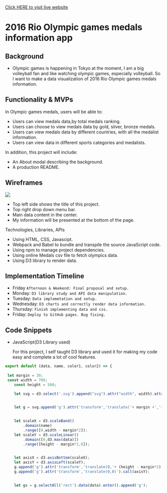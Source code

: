 <a href="https://leo-jsproject.herokuapp.com/" target="_blank">Click HERE to visit live website</a>

# 2016 Rio Olympic games medals information app

## Background
* Olympic games is happening in Tokyo at the moment, I am a big volleyball fan and like watching olympic games, especially volleyball. So I want to make a data visualization of 2016 Rio Olympic games medals information.


## Functionality & MVPs

In Olympic games medals, users will be able to:

* Users can view medals data,by total medals ranking.
* Users can choose to view medals data by gold, silver, bronze medals.
* Users can view medals data by different countries, with all the medalist information.
* Users can view data in different sports categories and medalists.

In addition, this project will include:

* An About modal describing the background.
* A production README.


## Wireframes

<img src="https://app-leel-pro.s3.us-west-1.amazonaws.com/Homepage.png"/>

* Top left side shows the title of this project.
* Top right drop down menu bar.
* Main data content in the center.
* My information will be presented at the bottom of the page.

Technologies, Libraries, APIs
* Using HTML, CSS, Javascipt.
* Webpack and Babel to bundle and transpile the source JavaScript code.
* Using npm to manage project dependencies.
* Using online Medals csv file to fetch olympics data.
* Using D3 library to render data. 

## Implementation Timeline

* Friday `Afternoon & Weekend: Final proposal and setup.`
* Monday: `D3 library study and API data manipulation.` 
* Tuesday: `Data implemetation and setup.`
* Wednesday: `D3 charts and correctly render data information.`
* Thursday: `Finish implementing data and css.`
* Friday: `Deploy to GitHub pages. Bug fixing.`

## Code Snippets

* JavaScript(D3 Library used)

    For this project, I self taught D3 library and used it for making my code easy and complete a lot of cool features.
    
```JavaScript
export default (data, name, color1, color2) => {
    
 let margin = 30;
 const width = 700;
    const height = 500;

    let svg = d3.select('.svg').append("svg").attr("width", width).attr("height", height);

   
    let g = svg.append('g').attr('transform','translate('+ margin +','+ margin +')');

   
    let scaleX = d3.scaleBand()
        .domain(name)
        .range([0,width - margin*2]);
    let scaleY = d3.scaleLinear()
        .domain([0,d3.max(data)])
        .range([height - margin*2,0]);

  
    let axisX = d3.axisBottom(scaleX);
    let axisY = d3.axisLeft(scaleY);
    g.append('g').attr('transform','translate(0,'+ (height - margin*2) +')').call(axisX);
    g.append('g').attr('transform','translate(0,0)').call(axisY);

   
    let gs = g.selectAll('rect').data(data).enter().append('g');
```

